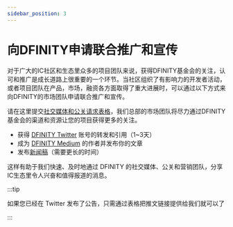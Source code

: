```yaml
---
sidebar_position: 3
---
```


# 向DFINITY申请联合推广和宣传

对于广大的IC社区和生态里众多的项目团队来说，获得DFINITY基金会的关注，认可和推广是成长道路上很重要的一个环节。当社区组织了有影响力的开发者活动，或者项目团队在产品，市场，融资各方面取得了重大进展时，可以通过以下方式来向DFINITY的市场团队申请联合推广和宣传。

请在这里提交[社交媒体和公关请求表格](https://form.asana.com/?k=v7xxNppkYSEnwuTohTT2UQ&d=691029616962141)，我们总部的市场团队将尽力通过DFINITY基金会的渠道和资源让您的项目获得更多的关注。

- 获得 [DFINITY Twitter](https://twitter.com/dfinity) 账号的转发和引用（1~3天）
- 成为 [DFINITY Medium](https://medium.com/dfinity) 的作者并发布你的文章
- 发布[新闻稿](https://docs.google.com/document/d/18h_IcU6cVeVdEXnvoCKTNzh4Uo5XmlgNv2TrV3yf0mk/edit)（需要更长的时间）

这样有助于我们快速、及时地通过 DFINITY 的社交媒体、公关和营销团队，分享IC生态里令人兴奋和值得报道的消息。

:::tip

如果您已经在 Twitter 发布了公告，只需通过表格把推文链接提供给我们就可以了

:::